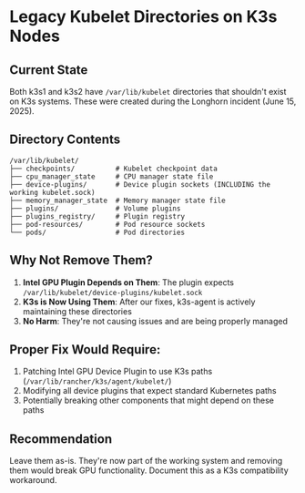 # Legacy Kubelet Directories on K3s Nodes

## Current State
Both k3s1 and k3s2 have `/var/lib/kubelet` directories that shouldn't exist on K3s systems. These were created during the Longhorn incident (June 15, 2025).

## Directory Contents
```
/var/lib/kubelet/
├── checkpoints/          # Kubelet checkpoint data
├── cpu_manager_state     # CPU manager state file
├── device-plugins/       # Device plugin sockets (INCLUDING the working kubelet.sock)
├── memory_manager_state  # Memory manager state file
├── plugins/              # Volume plugins
├── plugins_registry/     # Plugin registry
├── pod-resources/        # Pod resource sockets
└── pods/                 # Pod directories
```

## Why Not Remove Them?
1. **Intel GPU Plugin Depends on Them**: The plugin expects `/var/lib/kubelet/device-plugins/kubelet.sock`
2. **K3s is Now Using Them**: After our fixes, k3s-agent is actively maintaining these directories
3. **No Harm**: They're not causing issues and are being properly managed

## Proper Fix Would Require:
1. Patching Intel GPU Device Plugin to use K3s paths (`/var/lib/rancher/k3s/agent/kubelet/`)
2. Modifying all device plugins that expect standard Kubernetes paths
3. Potentially breaking other components that might depend on these paths

## Recommendation
Leave them as-is. They're now part of the working system and removing them would break GPU functionality. Document this as a K3s compatibility workaround.